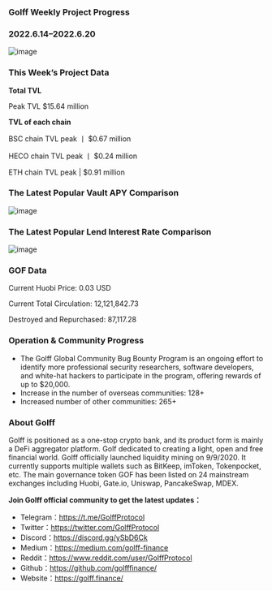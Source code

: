 ### Golff Weekly Project Progress

### 2022.6.14–2022.6.20

![image](https://docs.golff.com/blog/page/week65/1.jpg)

### This Week’s Project Data

**Total TVL**

Peak TVL $15.64 million

**TVL of each chain**

BSC chain TVL peak 丨 $0.67 million

HECO chain TVL peak 丨 $0.24 million

ETH chain TVL peak | $0.91 million

### The Latest Popular Vault APY Comparison

![image](https://docs.golff.com/blog/page/week65/2.jpg)

### The Latest Popular Lend Interest Rate Comparison

![image](https://docs.golff.com/blog/page/week65/3.jpg)

### GOF Data

Current Huobi Price: 0.03 USD

Current Total Circulation: 12,121,842.73

Destroyed and Repurchased: 87,117.28

### Operation & Community Progress

- The Golff Global Community Bug Bounty Program is an ongoing effort to identify more professional security researchers, software developers, and white-hat hackers to participate in the program, offering rewards of up to $20,000.
- Increase in the number of overseas communities: 128+
- Increased number of other communities: 265+

### About Golff

Golff is positioned as a one-stop crypto bank, and its product form is mainly a DeFi aggregator platform. Golf dedicated to creating a light, open and free financial world. Golff officially launched liquidity mining on 9/9/2020. It currently supports multiple wallets such as BitKeep, imToken, Tokenpocket, etc. The main governance token GOF has been listed on 24 mainstream exchanges including Huobi, Gate.io, Uniswap, PancakeSwap, MDEX.

**Join Golff official community to get the latest updates：**

- Telegram：https://t.me/GolffProtocol
- Twitter：https://twitter.com/GolffProtocol
- Discord：https://discord.gg/ySbD6Ck
- Medium：https://medium.com/golff-finance
- Reddit：https://www.reddit.com/user/GolffProtocol
- Github：https://github.com/golfffinance/
- Website：https://golff.finance/